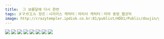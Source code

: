 ```yaml
---
title:  그 보름달에 다시 한번
tags: ヌマガエル 장르：시리어스 캐릭터：마리사 캐릭터：미마 동방_웹코믹
image: http://crazytempler.ipdisk.co.kr:81/publist/HDD1/Public/doujin/ghap/5206/001.jpg
---
```

<img src="http://crazytempler.ipdisk.co.kr:81/publist/HDD1/Public/doujin/ghap/5206/001.jpg">
<img src="http://crazytempler.ipdisk.co.kr:81/publist/HDD1/Public/doujin/ghap/5206/002.jpg">
<img src="http://crazytempler.ipdisk.co.kr:81/publist/HDD1/Public/doujin/ghap/5206/003.jpg">
<img src="http://crazytempler.ipdisk.co.kr:81/publist/HDD1/Public/doujin/ghap/5206/004.jpg">
<img src="http://crazytempler.ipdisk.co.kr:81/publist/HDD1/Public/doujin/ghap/5206/005.jpg">
<img src="http://crazytempler.ipdisk.co.kr:81/publist/HDD1/Public/doujin/ghap/5206/006.jpg">
<img src="http://crazytempler.ipdisk.co.kr:81/publist/HDD1/Public/doujin/ghap/5206/007.jpg">
<img src="http://crazytempler.ipdisk.co.kr:81/publist/HDD1/Public/doujin/ghap/5206/008.jpg">
